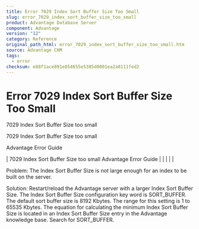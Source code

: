 ```yaml
---
title: Error 7029 Index Sort Buffer Size Too Small
slug: error_7029_index_sort_buffer_size_too_small
product: Advantage Database Server
component: Advantage
version: "12"
category: Reference
original_path_html: error_7029_index_sort_buffer_size_too_small.htm
source: Advantage CHM
tags:
  - error
checksum: e88f1ace891e854655e5385d0001ea2a8111fed2
---
```


# Error 7029 Index Sort Buffer Size Too Small

7029 Index Sort Buffer Size too small

7029 Index Sort Buffer Size too small

Advantage Error Guide

| 7029 Index Sort Buffer Size too small  Advantage Error Guide |  |  |  |  |

Problem: The Index Sort Buffer Size is not large enough for an index to be built on the server.

Solution: Restart/reload the Advantage server with a larger Index Sort Buffer Size. The Index Sort Buffer Size configuration key word is SORT\_BUFFER. The default sort buffer size is 8192 Kbytes. The range for this setting is 1 to 65535 Kbytes. The equation for calculating the minimum Index Sort Buffer Size is located in an Index Sort Buffer Size entry in the Advantage knowledge base. Search for SORT\_BUFFER.
